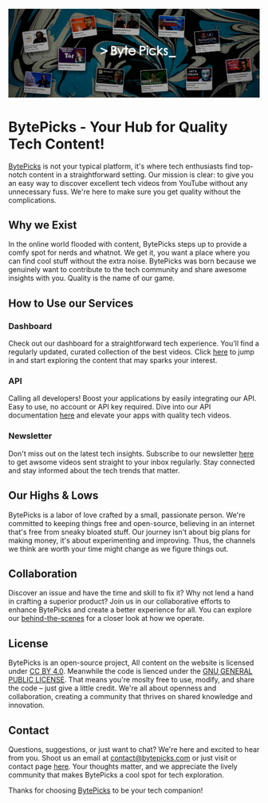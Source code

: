 ![BytePicks](./static/assets/markdown.png)

# BytePicks - Your Hub for Quality Tech Content!

[BytePicks](https://bytepicks.com) is not your typical platform, it's where tech enthusiasts find top-notch content in a straightforward setting. Our mission is clear: to give you an easy way to discover excellent tech videos from YouTube without any unnecessary fuss. We're here to make sure you get quality without the complications.

## Why we Exist

In the online world flooded with content, BytePicks steps up to provide a comfy spot for nerds and whatnot. We get it, you want a place where you can find cool stuff without the extra noise. BytePicks was born because we genuinely want to contribute to the tech community and share awesome insights with you. Quality is the name of our game.

## How to Use our Services

### Dashboard

Check out our dashboard for a straightforward tech experience. You'll find a regularly updated, curated collection of the best videos. Click [here](https://bytepicks.com/dashboard) to jump in and start exploring the content that may sparks your interest.

### API

Calling all developers! Boost your applications by easily integrating our API. Easy to use, no account or API key required. Dive into our API documentation [here](https://bytepicks.com/api-docs) and elevate your apps with quality tech videos.

### Newsletter

Don't miss out on the latest tech insights. Subscribe to our newsletter [here](https://bytepicks.com/newsletter) to get awsome videos sent straight to your inbox regularly. Stay connected and stay informed about the tech trends that matter.

## Our Highs & Lows

BytePicks is a labor of love crafted by a small, passionate person. We're committed to keeping things free and open-source, believing in an internet that's free from sneaky bloated stuff. Our journey isn't about big plans for making money, it's about experimenting and improving. Thus, the channels we think are worth your time might change as we figure things out.

## Collaboration

Discover an issue and have the time and skill to fix it? Why not lend a hand in crafting a superior product? Join us in our collaborative efforts to enhance BytePicks and create a better experience for all. You can explore our [behind-the-scenes](https://bytepicks.com/behind-the-scene) for a closer look at how we operate.

## License

BytePicks is an open-source project, All content on the website is licensed under [CC BY 4.0](https://creativecommons.org/licenses/by/4.0/). Meanwhile the code is lienced under the [GNU GENERAL PUBLIC LICENSE](./LICENSE). That means you're moslty free to use, modify, and share the code – just give a little credit. We're all about openness and collaboration, creating a community that thrives on shared knowledge and innovation.

## Contact

Questions, suggestions, or just want to chat? We're here and excited to hear from you. Shoot us an email at [contact@bytepicks.com](mailto:contact@bytepicks.com) or just visit or contact page [here](https://bytepicks.com/contact). Your thoughts matter, and we appreciate the lively community that makes BytePicks a cool spot for tech exploration.

Thanks for choosing [BytePicks](https://bytepicks.com) to be your tech companion!
